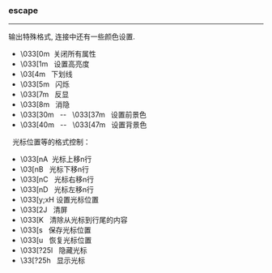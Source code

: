 ﻿<!--c-linux-->
### escape

----

输出特殊格式, 连接中还有一些颜色设置. 

-   \\033[0m  关闭所有属性  
-   \\033[1m   设置高亮度  
-   \\03[4m   下划线  
-   \\033[5m   闪烁  
-   \\033[7m   反显  
-   \\033[8m   消隐  
-   \\033[30m   --   \\033[37m   设置前景色  
-   \\033[40m   --   \\033[47m   设置背景色

  光标位置等的格式控制：

-   \\033[nA  光标上移n行  
-   \\03[nB   光标下移n行  
-   \\033[nC   光标右移n行  
-   \\033[nD   光标左移n行  
-   \\033[y;xH 设置光标位置  
-   \\033[2J   清屏  
-   \\033[K   清除从光标到行尾的内容  
-   \\033[s   保存光标位置  
-   \\033[u   恢复光标位置  
-   \\033[?25l   隐藏光标  
-   \\33[?25h   显示光标
